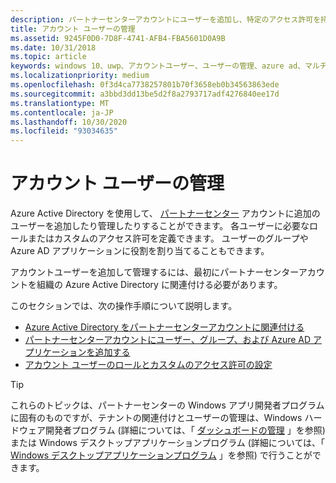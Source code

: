 ```yaml
---
description: パートナーセンターアカウントにユーザーを追加し、特定のアクセス許可を持つロールを割り当てます。
title: アカウント ユーザーの管理
ms.assetid: 9245F0D0-7D8F-4741-AFB4-FBA5601D0A9B
ms.date: 10/31/2018
ms.topic: article
keywords: windows 10、uwp、アカウントユーザー、ユーザーの管理、azure ad、マルチユーザー、複数のユーザー
ms.localizationpriority: medium
ms.openlocfilehash: 0f3d4ca7738257801b70f3658eb0b34563863ede
ms.sourcegitcommit: a3bbd3dd13be5d2f8a2793717adf4276840ee17d
ms.translationtype: MT
ms.contentlocale: ja-JP
ms.lasthandoff: 10/30/2020
ms.locfileid: "93034635"
---
```

# <a name="manage-account-users"></a>アカウント ユーザーの管理

Azure Active Directory を使用して、 [パートナーセンター](https://partner.microsoft.com/dashboard)  アカウントに追加のユーザーを追加したり管理したりすることができます。 各ユーザーに必要なロールまたはカスタムのアクセス許可を定義できます。 ユーザーのグループや Azure AD アプリケーションに役割を割り当てることもできます。

アカウントユーザーを追加して管理するには、最初にパートナーセンターアカウントを組織の Azure Active Directory に関連付ける必要があります。 

このセクションでは、次の操作手順について説明します。

-   [Azure Active Directory をパートナーセンターアカウントに関連付ける](./associate-azure-ad-with-partner-center.md)
-   [パートナーセンターアカウントにユーザー、グループ、および Azure AD アプリケーションを追加する](add-users-groups-and-azure-ad-applications.md)
-   [アカウント ユーザーのロールとカスタムのアクセス許可の設定](set-custom-permissions-for-account-users.md)

> [!TIP]
> これらのトピックは、パートナーセンターの Windows アプリ開発者プログラムに固有のものですが、テナントの関連付けとユーザーの管理は、Windows ハードウェア開発者プログラム (詳細については、「 [ダッシュボードの管理](/windows-hardware/drivers/dashboard/dashboard-administration) 」を参照) または Windows デスクトップアプリケーションプログラム (詳細については、「 [Windows デスクトップアプリケーションプログラム](/windows/desktop/appxpkg/windows-desktop-application-program#add-and-manage-account-users) 」を参照) で行うことができます。
